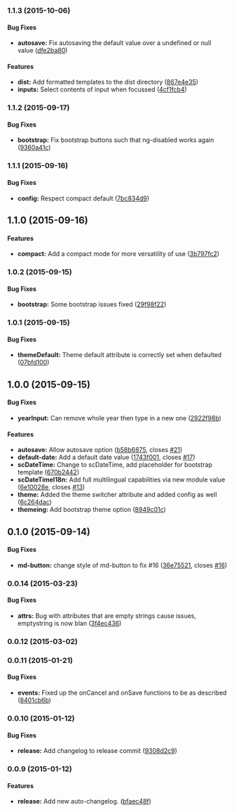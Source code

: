 ### 1.1.3 (2015-10-06)


#### Bug Fixes

* **autosave:** Fix autosaving the default value over a undefined or null value ([dfe2ba80](git://github.com/simeonc/sc-date-time.git/commit/dfe2ba80d132576d1a345e9d276812d8e2241cb6))


#### Features

* **dist:** Add formatted templates to the dist directory ([867e4e35](git://github.com/simeonc/sc-date-time.git/commit/867e4e3581ccf75ecddb805a1e1779f4ee6c20b1))
* **inputs:** Select contents of input when focussed ([4cf1fcb4](git://github.com/simeonc/sc-date-time.git/commit/4cf1fcb4cb839585a76e110e529b8ce490a4482f))


### 1.1.2 (2015-09-17)


#### Bug Fixes

* **bootstrap:** Fix bootstrap buttons such that ng-disabled works again ([9360a41c](git://github.com/simeonc/sc-date-time.git/commit/9360a41ccb3aae043a7b5b74753f9927d2ab6bee))


### 1.1.1 (2015-09-16)


#### Bug Fixes

* **config:** Respect compact default ([7bc834d9](git://github.com/simeonc/sc-date-time.git/commit/7bc834d996502f92b08da3769a610c6e4c9aed59))


## 1.1.0 (2015-09-16)


#### Features

* **compact:** Add a compact mode for more versatility of use ([3b797fc2](git://github.com/simeonc/sc-date-time.git/commit/3b797fc2b655ff451f1be560520beca868bb975e))


### 1.0.2 (2015-09-15)


#### Bug Fixes

* **bootstrap:** Some bootstrap issues fixed ([29f98f22](git://github.com/simeonc/sc-date-time.git/commit/29f98f228b2201773346ed75af23c06e909d6cfa))


### 1.0.1 (2015-09-15)


#### Bug Fixes

* **themeDefault:** Theme default attribute is correctly set when defaulted ([07bfd100](git://github.com/simeonc/sc-date-time.git/commit/07bfd100b1238dce546bf2eeae1276beb41b4f4d))


## 1.0.0 (2015-09-15)


#### Bug Fixes

* **yearInput:** Can remove whole year then type in a new one ([2922f98b](git://github.com/simeonc/sc-date-time.git/commit/2922f98b6de2e2308c4cafc02a5fdc8cd9934de4))


#### Features

* **autosave:** Allow autosave option ([b58b6875](git://github.com/simeonc/sc-date-time.git/commit/b58b6875a56f422c2ad1605cfd64e20db341800b), closes [#21](git://github.com/simeonc/sc-date-time.git/issues/21))
* **default-date:** Add a default date value ([1743f001](git://github.com/simeonc/sc-date-time.git/commit/1743f001098f2b10e57bf91ca8a816369a53d792), closes [#17](git://github.com/simeonc/sc-date-time.git/issues/17))
* **scDateTime:** Change to scDateTime, add placeholder for bootstrap template ([670b2442](git://github.com/simeonc/sc-date-time.git/commit/670b2442e0005cfc6b8a454fa4eeda12f99cdc5f))
* **scDateTimeI18n:** Add full multilingual capabilities via new module value ([6e10028e](git://github.com/simeonc/sc-date-time.git/commit/6e10028e239f4008100ddfac369ce999c1f5fd59), closes [#13](git://github.com/simeonc/sc-date-time.git/issues/13))
* **theme:** Added the theme switcher attribute and added config as well ([6c264dac](git://github.com/simeonc/sc-date-time.git/commit/6c264dacae05b24fc6e1e083d08f218a7449b6ea))
* **themeing:** Add bootstrap theme option ([8949c01c](git://github.com/simeonc/sc-date-time.git/commit/8949c01c8ccea7a73724a42594a7b85e35a1d321))


## 0.1.0 (2015-09-14)


#### Bug Fixes

* **md-button:** change style of md-button to fix #16 ([36e75521](git://github.com/simeonc/md-date-time.git/commit/36e755217893e6a830a2324caf17b069d7b63b30), closes [#16](git://github.com/simeonc/md-date-time.git/issues/16))


### 0.0.14 (2015-03-23)


#### Bug Fixes

* **attrs:** Bug with attributes that are empty strings cause issues, emptystring is now blan ([3f4ec436](git://github.com/simeonc/md-date-time.git/commit/3f4ec436beb3e0bef3d6b61ea5b677533ea47fb8))


### 0.0.12 (2015-03-02)


### 0.0.11 (2015-01-21)


#### Bug Fixes

* **events:** Fixed up the onCancel and onSave functions to be as described ([8401cb6b](git://github.com/simeonc/md-date-time.git/commit/8401cb6b8f9b0a056f3c2fbb9aba4cdb8a3ef222))


### 0.0.10 (2015-01-12)


#### Bug Fixes

* **release:** Add changelog to release commit ([9308d2c9](git://github.com/simeonc/md-date-time.git/commit/9308d2c9270b7131394afb8d00a62132d3a5693d))


### 0.0.9 (2015-01-12)


#### Features

* **release:** Add new auto-changelog. ([bfaec48f](git://github.com/simeonc/md-date-time.git/commit/bfaec48feb8cf498064a4d055bac50a69117d85c))

